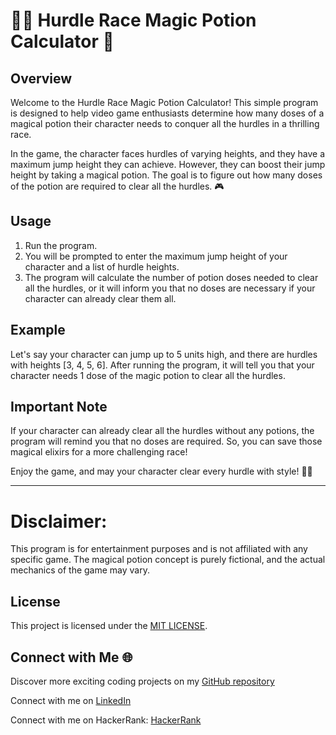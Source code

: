 # 🏃‍♂️ Hurdle Race Magic Potion Calculator 🧪

## Overview
Welcome to the Hurdle Race Magic Potion Calculator! This simple program is designed to help video game enthusiasts determine how many doses of a magical potion their character needs to conquer all the hurdles in a thrilling race.

In the game, the character faces hurdles of varying heights, and they have a maximum jump height they can achieve. However, they can boost their jump height by taking a magical potion. The goal is to figure out how many doses of the potion are required to clear all the hurdles. 🎮

## Usage
1. Run the program.
2. You will be prompted to enter the maximum jump height of your character and a list of hurdle heights.
3. The program will calculate the number of potion doses needed to clear all the hurdles, or it will inform you that no doses are necessary if your character can already clear them all.

## Example
Let's say your character can jump up to 5 units high, and there are hurdles with heights [3, 4, 5, 6]. After running the program, it will tell you that your character needs 1 dose of the magic potion to clear all the hurdles.

## Important Note
If your character can already clear all the hurdles without any potions, the program will remind you that no doses are required. So, you can save those magical elixirs for a more challenging race!

Enjoy the game, and may your character clear every hurdle with style! 🚀✨

---

# **Disclaimer:** 

This program is for entertainment purposes and is not affiliated with any specific game. The magical potion concept is purely fictional, and the actual mechanics of the game may vary.

## License

This project is licensed under the [MIT LICENSE](LICENSE).


## Connect with Me 🌐 

Discover more exciting coding projects on my [GitHub repository](https://github.com/Maham-j)

Connect with me on [LinkedIn](https://www.linkedin.com/in/maham-jamil-268584267)

Connect with me on HackerRank: [HackerRank ](https://www.hackerrank.com/maham_jamil)
